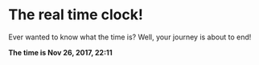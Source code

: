 # The real time clock!

Ever wanted to know what the time is? Well, your journey is about to end!

**The time is Nov 26, 2017, 22:11**